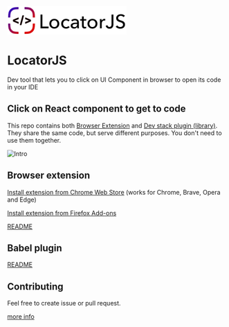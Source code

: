![LocatorJS](./docs/logo-noborders.png)

# LocatorJS

Dev tool that lets you to click on UI Component in browser to open its code in your IDE

## Click on React component to get to code

This repo contains both [Browser Extension](./apps/extension/README.md) and [Dev stack plugin (library)](./readme-library.md). They share the same code, but serve different purposes. You don't need to use them together.

![Intro](./docs/intro.gif)

## Browser extension

[Install extension from Chrome Web Store](https://chrome.google.com/webstore/detail/locatorjs/npbfdllefekhdplbkdigpncggmojpefi) (works for Chrome, Brave, Opera and Edge)

[Install extension from Firefox Add-ons](https://addons.mozilla.org/cs/firefox/addon/locatorjs/)

[README](./apps/extension/README.md)

## Babel plugin

[README](./readme-library.md)

## Contributing

Feel free to create issue or pull request.

[more info](./contributig.md)
